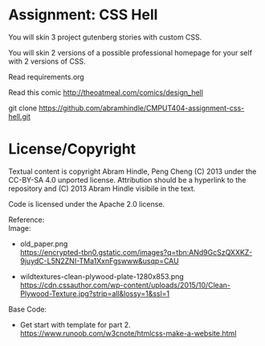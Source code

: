 Assignment: CSS Hell
====================

You will skin 3 project gutenberg stories with custom CSS.

You will skin 2 versions of a possible professional homepage for your
self with 2 versions of CSS.

Read requirements.org

Read this comic http://theoatmeal.com/comics/design_hell

git clone https://github.com/abramhindle/CMPUT404-assignment-css-hell.git

License/Copyright
=================

Textual content is copyright Abram Hindle, Peng Cheng (C) 2013 under the CC-BY-SA
4.0 unported license. Attribution should be a hyperlink to the
repository and (C) 2013 Abram Hindle visibile in the text.

Code is licensed under the Apache 2.0 license.

Reference:  
Image:  
- old_paper.png  
https://encrypted-tbn0.gstatic.com/images?q=tbn:ANd9GcSzQXXKZ-9juydC-L5N2ZNI-TMa1XxnFgswww&usqp=CAU  

- wildtextures-clean-plywood-plate-1280x853.png  
https://cdn.cssauthor.com/wp-content/uploads/2015/10/Clean-Plywood-Texture.jpg?strip=all&lossy=1&ssl=1  

Base Code:  
- Get start with template for part 2.  
https://www.runoob.com/w3cnote/htmlcss-make-a-website.html


